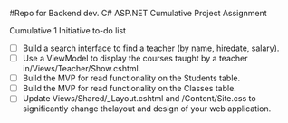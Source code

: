 #Repo for Backend dev. C# ASP.NET Cumulative Project Assignment

Cumulative 1 Initiative to-do list

- [ ] Build a search interface to find a teacher (by name, hiredate, salary).
- [ ] Use a ViewModel to display the courses taught by a teacher in/Views/Teacher/Show.cshtml.
- [ ] Build the MVP for read functionality on the Students table.
- [ ] Build the MVP for read functionality on the Classes table.
- [ ] Update Views/Shared/_Layout.cshtml and /Content/Site.css to significantly change thelayout and design of your web application.
